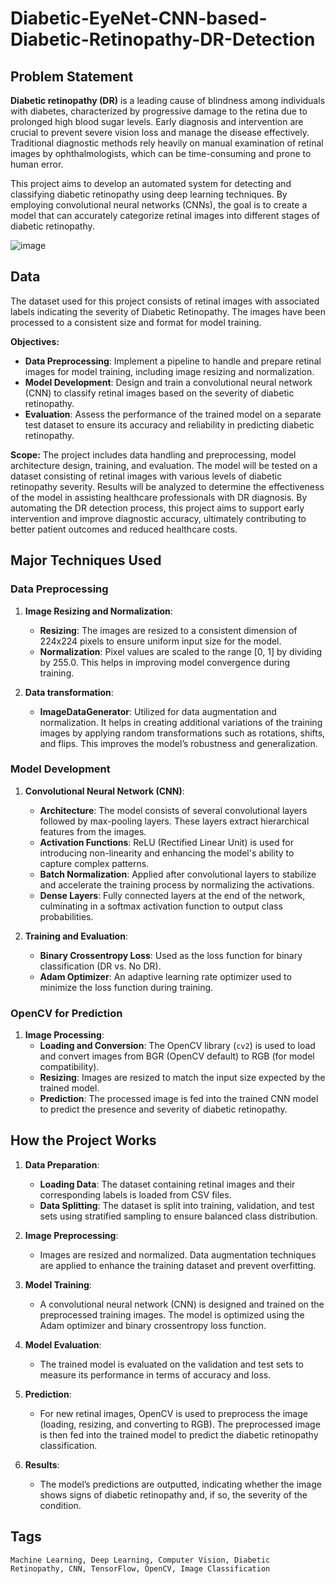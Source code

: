 # Diabetic-EyeNet-CNN-based-Diabetic-Retinopathy-DR-Detection


## Problem Statement

**Diabetic retinopathy (DR)** is a leading cause of blindness among individuals with diabetes, characterized by progressive damage to the retina due to prolonged high blood sugar levels. Early diagnosis and intervention are crucial to prevent severe vision loss and manage the disease effectively. Traditional diagnostic methods rely heavily on manual examination of retinal images by ophthalmologists, which can be time-consuming and prone to human error.

This project aims to develop an automated system for detecting and classifying diabetic retinopathy using deep learning techniques. By employing convolutional neural networks (CNNs), the goal is to create a model that can accurately categorize retinal images into different stages of diabetic retinopathy.

![image](https://github.com/user-attachments/assets/312fd2f5-8172-40ca-b64b-0b2da85afe83)



## Data

The dataset used for this project consists of retinal images with associated labels indicating the severity of Diabetic Retinopathy. The images have been processed to a consistent size and format for model training.

**Objectives:**
* **Data Preprocessing**: Implement a pipeline to handle and prepare retinal images for model training, including image resizing and normalization.
* **Model Development**: Design and train a convolutional neural network (CNN) to classify retinal images based on the severity of diabetic retinopathy.
* **Evaluation**: Assess the performance of the trained model on a separate test dataset to ensure its accuracy and reliability in predicting diabetic retinopathy.
  
**Scope:**
The project includes data handling and preprocessing, model architecture design, training, and evaluation.
The model will be tested on a dataset consisting of retinal images with various levels of diabetic retinopathy severity.
Results will be analyzed to determine the effectiveness of the model in assisting healthcare professionals with DR diagnosis.
By automating the DR detection process, this project aims to support early intervention and improve diagnostic accuracy, ultimately contributing to better patient outcomes and reduced healthcare costs.


## Major Techniques Used

### Data Preprocessing
1. **Image Resizing and Normalization**:
   - **Resizing**: The images are resized to a consistent dimension of 224x224 pixels to ensure uniform input size for the model.
   - **Normalization**: Pixel values are scaled to the range [0, 1] by dividing by 255.0. This helps in improving model convergence during training.

2. **Data transformation**:
   - **ImageDataGenerator**: Utilized for data augmentation and normalization. It helps in creating additional variations of the training images by applying random transformations such as rotations, shifts, and flips. This improves the model’s robustness and generalization.

### Model Development
1. **Convolutional Neural Network (CNN)**:
   - **Architecture**: The model consists of several convolutional layers followed by max-pooling layers. These layers extract hierarchical features from the images.
   - **Activation Functions**: ReLU (Rectified Linear Unit) is used for introducing non-linearity and enhancing the model's ability to capture complex patterns.
   - **Batch Normalization**: Applied after convolutional layers to stabilize and accelerate the training process by normalizing the activations.
   - **Dense Layers**: Fully connected layers at the end of the network, culminating in a softmax activation function to output class probabilities.

2. **Training and Evaluation**:
   - **Binary Crossentropy Loss**: Used as the loss function for binary classification (DR vs. No DR).
   - **Adam Optimizer**: An adaptive learning rate optimizer used to minimize the loss function during training.

### OpenCV for Prediction
1. **Image Processing**:
   - **Loading and Conversion**: The OpenCV library (`cv2`) is used to load and convert images from BGR (OpenCV default) to RGB (for model compatibility).
   - **Resizing**: Images are resized to match the input size expected by the trained model.
   - **Prediction**: The processed image is fed into the trained CNN model to predict the presence and severity of diabetic retinopathy.

## How the Project Works

1. **Data Preparation**:
   - **Loading Data**: The dataset containing retinal images and their corresponding labels is loaded from CSV files.
   - **Data Splitting**: The dataset is split into training, validation, and test sets using stratified sampling to ensure balanced class distribution.

2. **Image Preprocessing**:
   - Images are resized and normalized. Data augmentation techniques are applied to enhance the training dataset and prevent overfitting.

3. **Model Training**:
   - A convolutional neural network (CNN) is designed and trained on the preprocessed training images. The model is optimized using the Adam optimizer and binary crossentropy loss function.

4. **Model Evaluation**:
   - The trained model is evaluated on the validation and test sets to measure its performance in terms of accuracy and loss.

5. **Prediction**:
   - For new retinal images, OpenCV is used to preprocess the image (loading, resizing, and converting to RGB). The preprocessed image is then fed into the trained model to predict the diabetic retinopathy classification.

6. **Results**:
   - The model’s predictions are outputted, indicating whether the image shows signs of diabetic retinopathy and, if so, the severity of the condition.

## Tags

```tags
Machine Learning, Deep Learning, Computer Vision, Diabetic Retinopathy, CNN, TensorFlow, OpenCV, Image Classification

